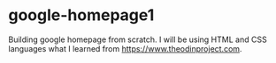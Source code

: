 # google-homepage1
Building google homepage from scratch. I will be using HTML and CSS languages what I learned from https://www.theodinproject.com.
